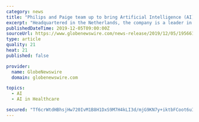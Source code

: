 ```yaml
---
category: news
title: "Philips and Paige team up to bring Artificial Intelligence (AI) to clinical pathology diagnostics"
excerpt: "Headquartered in the Netherlands, the company is a leader in diagnostic imaging, image-guided therapy, patient monitoring, and health informatics, as well as in consumer health and home care. Philips generated 2018 sales of EUR 18.1 billion and employs ..."
publishedDateTime: 2019-12-05T09:00:00Z
sourceUrl: https://www.globenewswire.com/news-release/2019/12/05/1956610/0/en/Philips-and-Paige-team-up-to-bring-Artificial-Intelligence-AI-to-clinical-pathology-diagnostics.html
type: article
quality: 21
heat: 21
published: false

provider:
  name: GlobeNewswire
  domain: globenewswire.com

topics:
  - AI
  - AI in Healthcare

secured: "Tf6crWtdHBhsjHw720IvM1B8H1DxS9M7H4kLI3d/mjG9KN7y+iktbFCoot6uILgkbvBPclandM3kZ2im6/GbK6fs+5owT7XWLd4NfdokwHDvkGteIJRSWG25tg6RAAz7AuvzOc5teaN4rYVswyP+F4wQ4tTMF8COywbZ15Q6Gjb2RcV+8Bm5QuO6DUaWqAsk/EhHlcO/tZd4mb5unIyCOn5iEF1lHPGTQZoNmk8fGemANBcVYKF7LDetDaOKtlSRUOv4OWbv1JBEf1SPYEPvrA==;wIk7FbpbbilIcXyg9t6LwA=="
---
```



